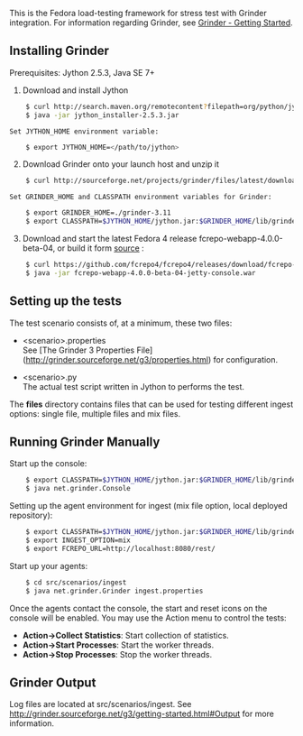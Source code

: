 This is the Fedora load-testing framework for stress test with Grinder integration.
For information regarding Grinder, see [Grinder - Getting Started](http://grinder.sourceforge.net/g3/getting-started.html).

Installing Grinder
------------------

Prerequisites:  Jython 2.5.3, Java SE 7+

1. Download and install Jython
```bash
    $ curl http://search.maven.org/remotecontent?filepath=org/python/jython-installer/2.5.3/jython-installer-2.5.3.jar
    $ java -jar jython_installer-2.5.3.jar
```
    Set JYTHON_HOME environment variable:
```bash
    $ export JYTHON_HOME=</path/to/jython>
```

2. Download Grinder onto your launch host and unzip it
```bash
    $ curl http://sourceforge.net/projects/grinder/files/latest/download
```
	Set GRINDER_HOME and CLASSPATH environment variables for Grinder:
```bash
    $ export GRINDER_HOME=./grinder-3.11
    $ export CLASSPATH=$JYTHON_HOME/jython.jar:$GRINDER_HOME/lib/grinder.jar
```

3. Download and start the latest Fedora 4 release fcrepo-webapp-4.0.0-beta-04, or build it form [source](git@github.com:fcrepo4/fcrepo4.git) :
```bash
    $ curl https://github.com/fcrepo4/fcrepo4/releases/download/fcrepo-webapp-4.0.0-beta-04/fcrepo-webapp-4.0.0-beta-04-jetty-console.war
    $ java -jar fcrepo-webapp-4.0.0-beta-04-jetty-console.war
```

Setting up the tests
--------------------

The test scenario consists of, at a minimum, these two files:

* &lt;scenario&gt;.properties  
  See [The Grinder 3 Properties File] (http://grinder.sourceforge.net/g3/properties.html) for configuration.

* &lt;scenario&gt;.py  
  The actual test script written in Jython to performs the test.  

The **files** directory contains files that can be used for testing different ingest options:
single file, multiple files and mix files.

Running Grinder Manually
------------------------

Start up the console:
```bash
    $ export CLASSPATH=$JYTHON_HOME/jython.jar:$GRINDER_HOME/lib/grinder.jar
    $ java net.grinder.Console
```

Setting up the agent environment for ingest (mix file option, local deployed repository):
```bash
    $ export CLASSPATH=$JYTHON_HOME/jython.jar:$GRINDER_HOME/lib/grinder.jar    
    $ export INGEST_OPTION=mix
    $ export FCREPO_URL=http://localhost:8080/rest/
```

Start up your agents:
```bash
    $ cd src/scenarios/ingest    
    $ java net.grinder.Grinder ingest.properties
```
    
Once the agents contact the console, the start and reset icons on the console will be enabled. 
You may use the Action menu to control the tests:

* **Action->Collect Statistics**:  Start collection of statistics.
* **Action->Start Processes**:     Start the worker threads.
* **Action->Stop Processes**:      Stop the worker threads.


Grinder Output
-----------------------
Log files are located at src/scenarios/ingest.
See <http://grinder.sourceforge.net/g3/getting-started.html#Output> for more information.

